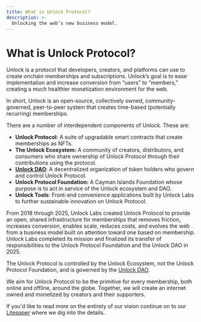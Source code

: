 ```yaml
---
title: What is Unlock Protocol?
description: >-
  Unlocking the web’s new business model.
---
```


# What is Unlock Protocol?

Unlock is a protocol that developers, creators, and platforms can use to create onchain memberships and subscriptions. Unlock’s goal is to ease implementation and increase conversion from “users” to “members,” creating a much healthier monetization environment
for the web.

In short, Unlock is an open-source, collectively owned, community-governed, peer-to-peer system that creates time-based (potentially recurring) memberships.

There are a number of interdependent components of Unlock. These are:

- **Unlock Protocol:** A suite of upgradable smart contracts that create memberships as NFTs.
- **The Unlock Ecosystem:** A community of creators, distributors, and consumers who share ownership of Unlock Protocol through their contributions using the protocol.
- **[Unlock DAO](../../governance/unlock-dao/)**: A decentralized organization of token holders who govern and control Unlock Protocol.
- **Unlock Protocol Foundation:** A Cayman Islands Foundation whose purpose is to act in service of the Unlock ecosystem and DAO.
- **Unlock Tools**: Front-end convenience applications built by Unlock Labs to further sustainable innovation on Unlock Protocol.

From 2018 through 2025, Unlock Labs created Unlock Protocol to provide an open, shared infrastructure for memberships that removes friction, increases conversion, enables scale, reduces costs, and evolves the web from a business model built on attention toward one based on membership. Unlock Labs completed its mission and finalized its transfer of responsibilities to the Unlock Protocol Foundation and the Unlock DAO in 2025.

The Unlock Protocol is controlled by the Unlock Ecosystem, not the Unlock Protocol Foundation, and is governed by the [Unlock DAO](../../governance/unlock-dao/).

We aim for Unlock Protocol to be the primitive for every membership, both online and offline, around the globe. Together, we will create an internet owned and monetized by creators and their supporters.

If you'd like to read more on the entirety of our vision continue on to our [Litepaper](./litepaper.md) where we dig into the details.

